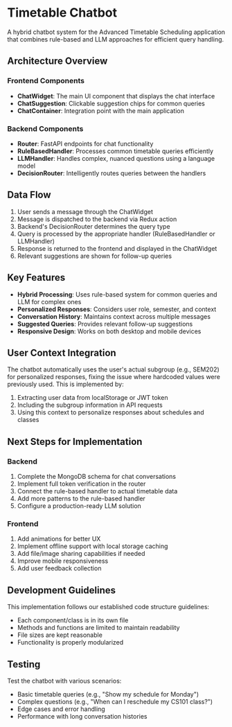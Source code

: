 # Timetable Chatbot

A hybrid chatbot system for the Advanced Timetable Scheduling application that combines rule-based and LLM approaches for efficient query handling.

## Architecture Overview

### Frontend Components
- **ChatWidget**: The main UI component that displays the chat interface
- **ChatSuggestion**: Clickable suggestion chips for common queries
- **ChatContainer**: Integration point with the main application

### Backend Components
- **Router**: FastAPI endpoints for chat functionality
- **RuleBasedHandler**: Processes common timetable queries efficiently
- **LLMHandler**: Handles complex, nuanced questions using a language model
- **DecisionRouter**: Intelligently routes queries between the handlers

## Data Flow

1. User sends a message through the ChatWidget
2. Message is dispatched to the backend via Redux action
3. Backend's DecisionRouter determines the query type
4. Query is processed by the appropriate handler (RuleBasedHandler or LLMHandler)
5. Response is returned to the frontend and displayed in the ChatWidget
6. Relevant suggestions are shown for follow-up queries

## Key Features

- **Hybrid Processing**: Uses rule-based system for common queries and LLM for complex ones
- **Personalized Responses**: Considers user role, semester, and context
- **Conversation History**: Maintains context across multiple messages
- **Suggested Queries**: Provides relevant follow-up suggestions
- **Responsive Design**: Works on both desktop and mobile devices

## User Context Integration

The chatbot automatically uses the user's actual subgroup (e.g., SEM202) for personalized responses, fixing the issue where hardcoded values were previously used. This is implemented by:

1. Extracting user data from localStorage or JWT token
2. Including the subgroup information in API requests
3. Using this context to personalize responses about schedules and classes

## Next Steps for Implementation

### Backend
1. Complete the MongoDB schema for chat conversations
2. Implement full token verification in the router
3. Connect the rule-based handler to actual timetable data
4. Add more patterns to the rule-based handler
5. Configure a production-ready LLM solution

### Frontend
1. Add animations for better UX
2. Implement offline support with local storage caching
3. Add file/image sharing capabilities if needed
4. Improve mobile responsiveness
5. Add user feedback collection

## Development Guidelines

This implementation follows our established code structure guidelines:
- Each component/class is in its own file
- Methods and functions are limited to maintain readability
- File sizes are kept reasonable
- Functionality is properly modularized

## Testing

Test the chatbot with various scenarios:
- Basic timetable queries (e.g., "Show my schedule for Monday")
- Complex questions (e.g., "When can I reschedule my CS101 class?")
- Edge cases and error handling
- Performance with long conversation histories
